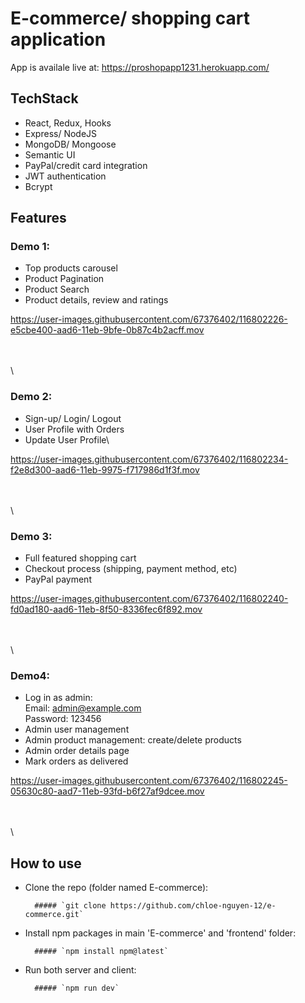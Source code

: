 # E-commerce/ shopping cart application 

App is availale live at: https://proshopapp1231.herokuapp.com/

## TechStack
- React, Redux, Hooks
- Express/ NodeJS
- MongoDB/ Mongoose
- Semantic UI 
- PayPal/credit card integration
- JWT authentication
- Bcrypt

## Features
### Demo 1:
- Top products carousel
- Product Pagination
- Product Search
- Product details, review and ratings

https://user-images.githubusercontent.com/67376402/116802226-e5cbe400-aad6-11eb-9bfe-0b87c4b2acff.mov

\
\
\

### Demo 2:
- Sign-up/ Login/ Logout 
- User Profile with Orders
- Update User Profile\

https://user-images.githubusercontent.com/67376402/116802234-f2e8d300-aad6-11eb-9975-f717986d1f3f.mov

\
\
\
### Demo 3:
- Full featured shopping cart
- Checkout process (shipping, payment method, etc)
- PayPal payment

https://user-images.githubusercontent.com/67376402/116802240-fd0ad180-aad6-11eb-8f50-8336fec6f892.mov

\
\
\
### Demo4:
- Log in as admin:\
Email: admin@example.com\
Password: 123456
- Admin user management
- Admin product management: create/delete products
- Admin order details page
- Mark orders as delivered

https://user-images.githubusercontent.com/67376402/116802245-05630c80-aad7-11eb-93fd-b6f27af9dcee.mov

\
\
\
## How to use
- Clone the repo (folder named E-commerce):

        ##### `git clone https://github.com/chloe-nguyen-12/e-commerce.git`

- Install npm packages in main 'E-commerce' and 'frontend' folder:

        ##### `npm install npm@latest`
    
- Run both server and client:

        ##### `npm run dev`
    
